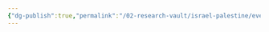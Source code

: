 ```yaml
---
{"dg-publish":true,"permalink":"/02-research-vault/israel-palestine/events/1948-nakba/","updated":"2025-08-21T16:57:12.869-04:00"}
---
```


